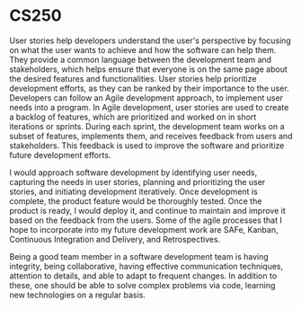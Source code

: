 # CS250

User stories help developers understand the user's perspective by focusing on what the user wants to achieve and how the software can help them. They provide a common language between the development team and stakeholders, which helps ensure that everyone is on the same page about the desired features and functionalities. User stories help prioritize development efforts, as they can be ranked by their importance to the user. Developers can follow an Agile development approach, to implement user needs into a program. In Agile development, user stories are used to create a backlog of features, which are prioritized and worked on in short iterations or sprints. During each sprint, the development team works on a subset of features, implements them, and receives feedback from users and stakeholders. This feedback is used to improve the software and prioritize future development efforts.

I would approach software development by identifying user needs, capturing the needs in user stories, planning and prioritizing the user stories, and initiating development iteratively. Once development is complete, the product feature would be thoroughly tested. Once the product is ready, I would deploy it, and continue to maintain and improve it based on the feedback from the users. Some of the agile processes that I hope to incorporate into my future development work are SAFe, Kanban, Continuous Integration and Delivery, and Retrospectives.

Being a good team member in a software development team is having integrity, being collaborative, having effective communication techniques, attention to details, and able to adapt to frequent changes. In addition to these, one should be able to solve complex problems via code, learning new technologies on a regular basis.
